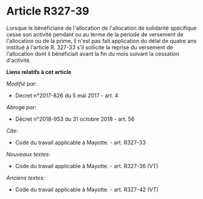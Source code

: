 # Article R327-39

Lorsque le bénéficiaire de l'allocation de l'allocation de solidarité spécifique cesse son activité pendant ou au terme de la
période de versement de l'allocation ou de la prime, il n'est pas fait application du délai de quatre ans institué à
l'article R. 327-33 s'il sollicite la reprise du versement de l'allocation dont il bénéficiait avant la fin du mois suivant
la cessation d'activité.

**Liens relatifs à cet article**

_Modifié par_:

  - Décret n°2017-826 du 5 mai 2017 - art. 4

_Abrogé par_:

  - Décret n°2018-953 du 31 octobre 2018 - art. 56

_Cite_:

  - Code du travail applicable à Mayotte. - art. R327-33

_Nouveaux textes_:

  - Code du travail applicable à Mayotte. - art. R327-36 (VT)

_Anciens textes_:

  - Code du travail applicable à Mayotte. - art. R327-42 (VT)
